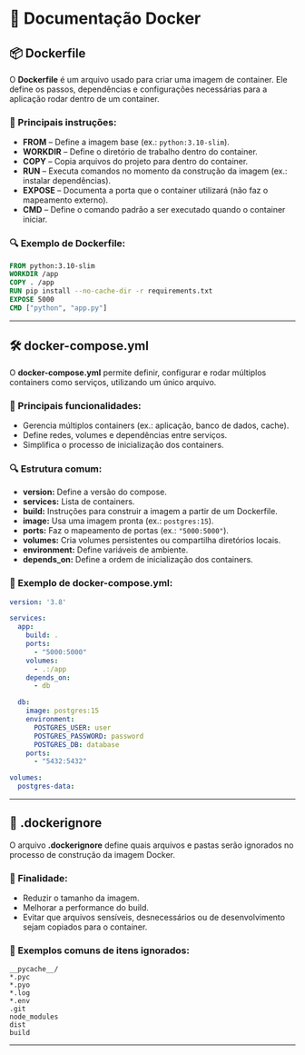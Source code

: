 
# 🐳 Documentação Docker

## 📦 Dockerfile

O **Dockerfile** é um arquivo usado para criar uma imagem de container. Ele define os passos, dependências e configurações necessárias para a aplicação rodar dentro de um container.

### 🔧 Principais instruções:

- **FROM** – Define a imagem base (ex.: `python:3.10-slim`).
- **WORKDIR** – Define o diretório de trabalho dentro do container.
- **COPY** – Copia arquivos do projeto para dentro do container.
- **RUN** – Executa comandos no momento da construção da imagem (ex.: instalar dependências).
- **EXPOSE** – Documenta a porta que o container utilizará (não faz o mapeamento externo).
- **CMD** – Define o comando padrão a ser executado quando o container iniciar.

### 🔍 Exemplo de Dockerfile:

```dockerfile
FROM python:3.10-slim
WORKDIR /app
COPY . /app
RUN pip install --no-cache-dir -r requirements.txt
EXPOSE 5000
CMD ["python", "app.py"]
```

---

## 🛠️ docker-compose.yml

O **docker-compose.yml** permite definir, configurar e rodar múltiplos containers como serviços, utilizando um único arquivo.

### 🚩 Principais funcionalidades:

- Gerencia múltiplos containers (ex.: aplicação, banco de dados, cache).
- Define redes, volumes e dependências entre serviços.
- Simplifica o processo de inicialização dos containers.

### 🔍 Estrutura comum:

- **version:** Define a versão do compose.
- **services:** Lista de containers.
- **build:** Instruções para construir a imagem a partir de um Dockerfile.
- **image:** Usa uma imagem pronta (ex.: `postgres:15`).
- **ports:** Faz o mapeamento de portas (ex.: `"5000:5000"`).
- **volumes:** Cria volumes persistentes ou compartilha diretórios locais.
- **environment:** Define variáveis de ambiente.
- **depends_on:** Define a ordem de inicialização dos containers.

### 🔧 Exemplo de docker-compose.yml:

```yaml
version: '3.8'

services:
  app:
    build: .
    ports:
      - "5000:5000"
    volumes:
      - .:/app
    depends_on:
      - db

  db:
    image: postgres:15
    environment:
      POSTGRES_USER: user
      POSTGRES_PASSWORD: password
      POSTGRES_DB: database
    ports:
      - "5432:5432"

volumes:
  postgres-data:
```

---

## 🚫 .dockerignore

O arquivo **.dockerignore** define quais arquivos e pastas serão ignorados no processo de construção da imagem Docker.

### 🎯 Finalidade:

- Reduzir o tamanho da imagem.
- Melhorar a performance do build.
- Evitar que arquivos sensíveis, desnecessários ou de desenvolvimento sejam copiados para o container.

### 🔧 Exemplos comuns de itens ignorados:

```
__pycache__/
*.pyc
*.pyo
*.log
*.env
.git
node_modules
dist
build
```

---
